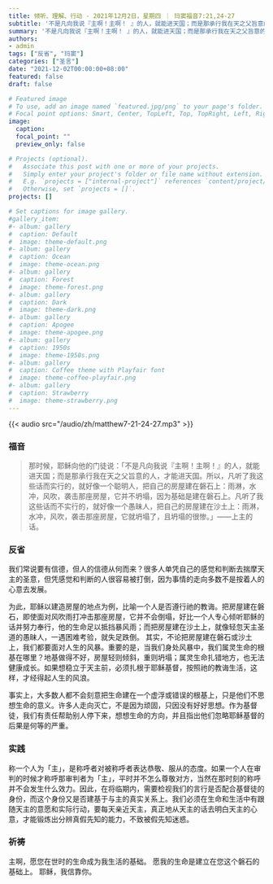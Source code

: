 ```yaml
---
title: 倾听、理解、行动 - 2021年12月2日，星期四 ｜ 玛窦福音7:21,24-27
subtitle: '不是凡向我说『主啊！主啊！ 』的人，就能进天国；而是那承行我在天之父旨意的人，才能进天国。'
summary: '不是凡向我说『主啊！主啊！ 』的人，就能进天国；而是那承行我在天之父旨意的人，才能进天国。'
authors:
- admin
tags: ["反省", "玛窦"]
categories: ["圣言"]
date: "2021-12-02T00:00:00+08:00"
featured: false
draft: false

# Featured image
# To use, add an image named `featured.jpg/png` to your page's folder.
# Focal point options: Smart, Center, TopLeft, Top, TopRight, Left, Right, BottomLeft, Bottom, BottomRight
image:
  caption:
  focal_point: ""
  preview_only: false

# Projects (optional).
#   Associate this post with one or more of your projects.
#   Simply enter your project's folder or file name without extension.
#   E.g. `projects = ["internal-project"]` references `content/project/deep-learning/index.md`.
#   Otherwise, set `projects = []`.
projects: []

# Set captions for image gallery.
#gallery_item:
#- album: gallery
#  caption: Default
#  image: theme-default.png
#- album: gallery
#  caption: Ocean
#  image: theme-ocean.png
#- album: gallery
#  caption: Forest
#  image: theme-forest.png
#- album: gallery
#  caption: Dark
#  image: theme-dark.png
#- album: gallery
#  caption: Apogee
#  image: theme-apogee.png
#- album: gallery
#  caption: 1950s
#  image: theme-1950s.png
#- album: gallery
#  caption: Coffee theme with Playfair font
#  image: theme-coffee-playfair.png
#- album: gallery
#  caption: Strawberry
#  image: theme-strawberry.png
---
```


{{< audio src="/audio/zh/matthew7-21-24-27.mp3" >}}

### 福音
> 那时候，耶稣向他的门徒说：「不是凡向我说『主啊！主啊！』的人，就能进天国；而是那承行我在天之父旨意的人，才能进天国。所以，凡听了我这些话而实行的，就好像一个聪明人，把自己的房屋建在磐石上：雨淋，水冲，风吹，袭击那座房屋，它并不坍塌，因为基础是建在磐石上。凡听了我这些话而不实行的，就好像一个愚昧人，把自己的房屋建在沙土上：雨淋，水冲，风吹，袭击那座房屋，它就坍塌了，且坍塌的很惨。」——上主的话。

### 反省
我们常说要有信德，但人的信德从何而来？很多人单凭自己的感觉和判断去揣摩天主的圣意，但凭感觉和判断的人很容易被打倒，因为事情的走向多数不是按着人的心意去发展。

为此，耶稣以建造房屋的地点为例，比喻一个人是否遵行祂的教诲。把房屋建在磐石，即使面对风吹雨打冲击那座房屋，它并不会倒塌，好比一个人专心倾听耶稣的话并努力奉行，他的生命足以抵挡暴风雨；而把房屋建在沙土上，就像轻忽天主圣道的愚昧人，一遇困难考验，就失足跌倒。
其实，不论把房屋建在磐石或沙土上，我们都要面对人生的风暴。重要的是，当我们身处风暴中，我们属灵生命的根基在哪里？地基做得不好，房屋轻则倾斜，重则坍塌；属灵生命扎错地方，也无法健康成长。如果想稳立于天主前，必须扎根于耶稣基督，按照祂的教诲生活，这样，才经得起人生的风浪。

事实上，大多数人都不会刻意把生命建在一个虚浮或错误的根基上，只是他们不思想生命的意义。许多人走向灭亡，不是因为顽固，只因没有好好思想。作为基督徒，我们有责任帮助别人停下来，想想生命的方向，并且指出他们忽略耶稣基督的后果是何等的严重。

### 实践
称一个人为「主」，是称呼者对被称呼者表达恭敬、服从的态度。如果一个人在审判的时候才称呼那审判者为「主」，平时并不怎么尊敬对方，当然在那时刻的称呼并不会发生什么效力。因此，在将临期内，需要检视我们的言行是否配合基督徒的身份，而这个身份又是否建基于与主的真实关系上。我们必须在生命和生活中有跟随天主的意愿和实际行动，要每天亲近天主，真正地从天主的话去明白天主的心意，才能锻炼出分辨真假先知的能力，不致被假先知迷惑。

### 祈祷
主啊，愿您在世时的生命成为我生活的基础。 愿我的生命是建立在您这个磐石的基础上。 耶稣，我信靠你。
